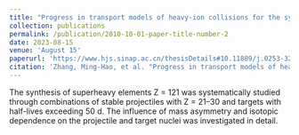 ```yaml
---
title: "Progress in transport models of heavy-ion collisions for the synthesis of superheavy nuclei"
collection: publications
permalink: /publication/2010-10-01-paper-title-number-2
date: 2023-08-15
venue: 'August 15'
paperurl: 'https://www.hjs.sinap.ac.cn/thesisDetails#10.11889/j.0253-3219.2023.hjs.46.080014&lang=zh'
citation: 'Zhang, Ming-Hao, et al. "Progress in transport models of heavy-ion collisions for the synthesis of superheavy nuclei." NUCLEAR TECHNIQUES,2023,46(08):137-145.'
---
```


The synthesis of superheavy elements Z = 121 was systematically studied through combinations of stable projectiles with 
Z = 21–30 and targets with half-lives exceeding 50 d. The influence of mass asymmetry and isotopic dependence on the projectile and target nuclei was investigated in detail.
